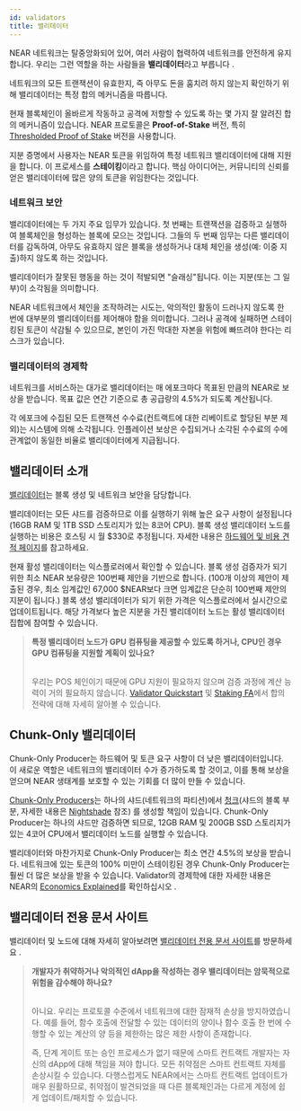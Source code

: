 ```yaml
---
id: validators
title: 밸리데이터
---
```


NEAR 네트워크는 탈중앙화되어 있어, 여러 사람이 협력하여 네트워크를 안전하게 유지합니다. 우리는 그런 역할을 하는 사람들을 **밸리데이터**라고 부릅니다 .

네트워크의 모든 트랜잭션이 유효한지, 즉 아무도 돈을 훔치려 하지 않는지 확인하기 위해 밸리데이터는 특정 합의 메커니즘을 따릅니다.

현재 블록체인이 올바르게 작동하고 공격에 저항할 수 있도록 하는 몇 가지 잘 알려진 합의 메커니즘이 있습니다. NEAR 프로토콜은 **Proof-of-Stake** 버전, 특히 [Thresholded Proof of Stake](https://near.org/blog/thresholded-proof-of-stake/) 버전을 사용합니다.

지분 증명에서 사용자는 NEAR 토큰을 위임하여 특정 네트워크 밸리데이터에 대해 지원을 합니다. 이 프로세스를 **스테이킹**이라고 합니다. 핵심 아이디어는, 커뮤니티의 신뢰를 얻은 밸리데이터에 많은 양의 토큰을 위임한다는 것입니다.

### 네트워크 보안
밸리데이터에는 두 가지 주요 임무가 있습니다. 첫 번째는 트랜잭션을 검증하고 실행하여 블록체인을 형성하는 블록에 모으는 것입니다. 그들의 두 번째 임무는 다른 밸리데이터를 감독하여, 아무도 유효하지 않은 블록을 생성하거나 대체 체인을 생성(예: 이중 지출)하지 않도록 하는 것입니다.

밸리데이터가 잘못된 행동을 하는 것이 적발되면 "슬래싱"됩니다. 이는 지분(또는 그 일부)이 소각됨을 의미합니다.

NEAR 네트워크에서 체인을 조작하려는 시도는, 악의적인 활동이 드러나지 않도록 한 번에 대부분의 밸리데이터를 제어해야 함을 의미합니다. 그러나 공격에 실패하면 스테이킹된 토큰이 삭감될 수 있으므로, 본인이 가진 막대한 자본을 위험에 빠뜨려야 한다는 리스크가 있습니다.

### 밸리데이터의 경제학
네트워크를 서비스하는 대가로 밸리데이터는 매 에포크마다 목표된 만큼의 NEAR로 보상을 받습니다. 목표 값은 연간 기준으로 총 공급량의 4.5%가 되도록 계산됩니다.

각 에포크에 수집된 모든 트랜잭션 수수료(컨트랙트에 대한 리베이트로 할당된 부분 제외)는 시스템에 의해 소각됩니다. 인플레이션 보상은 수집되거나 소각된 수수료의 수에 관계없이 동일한 비율로 밸리데이터에게 지급됩니다.

## 밸리데이터 소개

[밸리데이터](https://near.org/papers/the-official-near-white-paper/#economics)는 블록 생성 및 네트워크 보안을 담당합니다. 

밸리데이터는 모든 샤드를 검증하므로 이를 실행하기 위해 높은 요구 사항이 설정됩니다(16GB RAM 및 1TB SSD 스토리지가 있는 8코어 CPU). 블록 생성 밸리데이터 노드를 실행하는 비용은 호스팅 시 월 $330로 추정됩니다. 자세한 내용은 [하드웨어 및 비용 견적 페이지](https://near-nodes.io/validator/hardware)를 참고하세요.

현재 활성 밸리데이터는 익스플로러에서 확인할 수 있습니다. 블록 생성 검증자가 되기 위한 최소 NEAR 보유량은 100번째 제안을 기반으로 합니다. (100개 이상의 제안이 제출된 경우, 최소 임계값인 67,000 $NEAR보다 크면 임계값은 단순히 100번째 제안의 지분이 됩니다.) 블록 생성 밸리데이터가 되기 위한 가격은 익스플로러에서 실시간으로 업데이트됩니다. 해당 가격보다 높은 지분을 가진 밸리데이터 노드는 활성 밸리데이터 집합에 참여할 수 있습니다.

<blockquote class="lesson">
<strong>특정 밸리데이터 노드가 GPU 컴퓨팅을 제공할 수 있도록 하거나, CPU인 경우 GPU 컴퓨팅을 지원할 계획이 있나요?</strong><br /><br />

우리는 POS 체인이기 때문에 GPU 지원이 필요하지 않으며 검증 과정에 계산 능력이 거의 필요하지 않습니다.
<a href="https://github.com/near/wiki/blob/master/Archive/validators/about.md">Validator Quickstart</a> 및 <a href="https://github.com/near/wiki/blob/master/Archive/validators/faq.md">Staking FA</a>에서 합의 전략에 대해 자세히 알아볼 수 있습니다.
</blockquote>

## Chunk-Only 밸리데이터

Chunk-Only Producer는 하드웨어 및 토큰 요구 사항이 더 낮은 밸리데이터입니다. 이 새로운 역할은 네트워크의 밸리데이터 수가 증가하도록 할 것이고, 이를 통해 보상을 얻으며 NEAR 생태계를 보호할 수 있는 기회를 더 많이 만들 수 있습니다.

[Chunk-Only Producers](https://near.org/papers/the-official-near-white-paper/#economics)는 하나의 샤드(네트워크의 파티션)에서 [청크](https://near.org/papers/nightshade/#nightshade)(샤드의 블록 부분, 자세한 내용은 [Nightshade](https://near.org/papers/nightshade/) 참조) 를 생성할 책임이 있습니다. Chunk-Only Producer는 하나의 샤드만 검증하면 되므로, 12GB RAM 및 200GB SSD 스토리지가 있는 4코어 CPU에서 밸리데이터 노드를 실행할 수 있습니다.


밸리데이터와 마찬가지로 Chunk-Only Producer는 최소 연간 4.5%의 보상을 받습니다. 네트워크에 있는 토큰의 100% 미만이 스테이킹된 경우 Chunk-Only Producer는 훨씬 더 많은 보상을 받을 수 있습니다. Validator의 경제학에 대한 자세한 내용은 NEAR의 [Economics Explained](https://near.org/blog/near-protocol-economics/)를 확인하십시오 .

## 밸리데이터 전용 문서 사이트

밸리데이터 및 노드에 대해 자세히 알아보려면 [밸리데이터 전용 문서 사이트](https://near-nodes.io/)를 방문하세요 .


<blockquote class="lesson">
<strong>개발자가 취약하거나 악의적인 dApp을 작성하는 경우 밸리데이터는 암묵적으로 위험을 감수해야 하나요?</strong><br /><br />
 
아니요. 우리는 프로토콜 수준에서 네트워크에 대한 잠재적 손상을 방지하였습니다. 예를 들어, 함수 호출에 전달할 수 있는 데이터의 양이나 함수 호출 한 번에 수행할 수 있는 계산의 양 등을 제한하는 많은 제한 사항이 존재합니다.

즉, 단계 게이트 또는 승인 프로세스가 없기 때문에 스마트 컨트랙트 개발자는 자신의 dApp에 대해 책임을 져야 합니다. 모든 취약점은 스마트 컨트랙트 자체를 손상시킬 수 있습니다. 다행스럽게도 NEAR에서는 스마트 컨트랙트 업데이트가 매우 원활하므로, 취약점이 발견되었을 때 다른 블록체인과는 다르게 계정에 쉽게 업데이트/패치할 수 있습니다.
</blockquote>